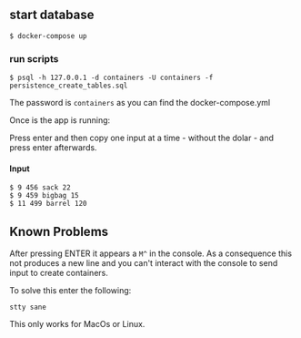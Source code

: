 ## start database
	$ docker-compose up

### run scripts
	$ psql -h 127.0.0.1 -d containers -U containers -f persistence_create_tables.sql 


The password is `containers` as you can find the docker-compose.yml

Once is the app is running:

Press enter and then copy one input at a time - without the dolar - and press enter afterwards.
#### Input
	$ 9 456 sack 22 
	$ 9 459 bigbag 15
	$ 11 499 barrel 120 

## Known Problems
After pressing ENTER it appears a `M^` in the console. As a consequence this not produces a new line and you can't interact with the console to send input to create containers. 

To solve this enter the following:

	stty sane

This only works for MacOs or Linux. 